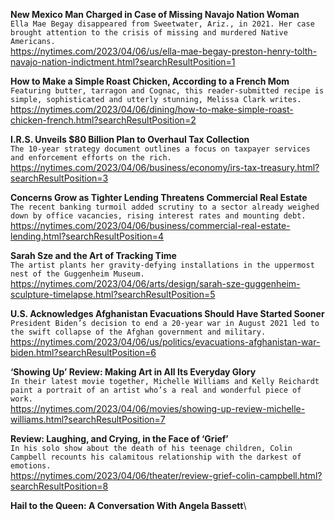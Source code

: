 **New Mexico Man Charged in Case of Missing Navajo Nation Woman**\
`Ella Mae Begay disappeared from Sweetwater, Ariz., in 2021. Her case brought attention to the crisis of missing and murdered Native Americans.`\
https://nytimes.com/2023/04/06/us/ella-mae-begay-preston-henry-tolth-navajo-nation-indictment.html?searchResultPosition=1

**How to Make a Simple Roast Chicken, According to a French Mom**\
`Featuring butter, tarragon and Cognac, this reader-submitted recipe is simple, sophisticated and utterly stunning, Melissa Clark writes.`\
https://nytimes.com/2023/04/06/dining/how-to-make-simple-roast-chicken-french.html?searchResultPosition=2

**I.R.S. Unveils $80 Billion Plan to Overhaul Tax Collection**\
`The 10-year strategy document outlines a focus on taxpayer services and enforcement efforts on the rich.`\
https://nytimes.com/2023/04/06/business/economy/irs-tax-treasury.html?searchResultPosition=3

**Concerns Grow as Tighter Lending Threatens Commercial Real Estate**\
`The recent banking turmoil added scrutiny to a sector already weighed down by office vacancies, rising interest rates and mounting debt.`\
https://nytimes.com/2023/04/06/business/commercial-real-estate-lending.html?searchResultPosition=4

**Sarah Sze and the Art of Tracking Time**\
`The artist plants her gravity-defying installations in the uppermost nest of the Guggenheim Museum.`\
https://nytimes.com/2023/04/06/arts/design/sarah-sze-guggenheim-sculpture-timelapse.html?searchResultPosition=5

**U.S. Acknowledges Afghanistan Evacuations Should Have Started Sooner**\
`President Biden’s decision to end a 20-year war in August 2021 led to the swift collapse of the Afghan government and military.`\
https://nytimes.com/2023/04/06/us/politics/evacuations-afghanistan-war-biden.html?searchResultPosition=6

**‘Showing Up’ Review: Making Art in All Its Everyday Glory**\
`In their latest movie together, Michelle Williams and Kelly Reichardt paint a portrait of an artist who’s a real and wonderful piece of work.`\
https://nytimes.com/2023/04/06/movies/showing-up-review-michelle-williams.html?searchResultPosition=7

**Review: Laughing, and Crying, in the Face of ‘Grief’**\
`In his solo show about the death of his teenage children, Colin Campbell recounts his calamitous relationship with the darkest of emotions.`\
https://nytimes.com/2023/04/06/theater/review-grief-colin-campbell.html?searchResultPosition=8

**Hail to the Queen: A Conversation With Angela Bassett**\

